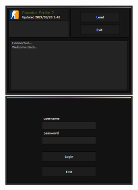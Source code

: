 ![Menu](/skeetloader/screenshots/screenshot_main.png?raw=true "Main Gui")
![LoginMenu](/skeetloader/screenshots/screenshot_login.png?raw=true "Login Gui")

